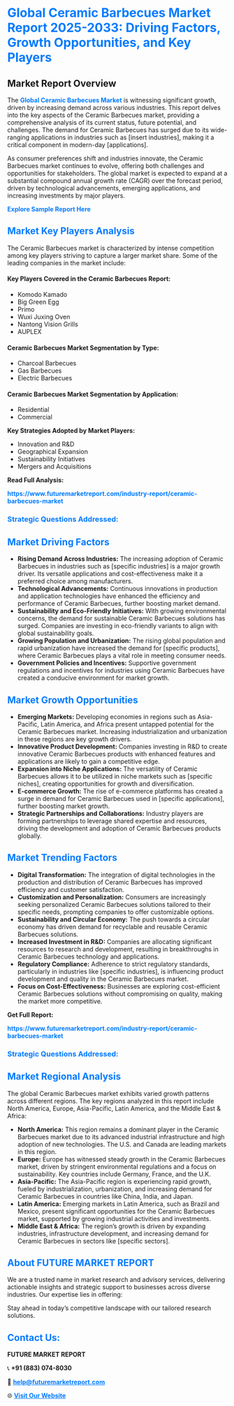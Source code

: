 <h1 style="color: #007BFF;">Global Ceramic Barbecues Market Report 2025-2033: Driving Factors, Growth Opportunities, and Key Players</h1>

<section id="overview">
<h2>Market Report Overview</h2>
<p>The <a href="https://www.futuremarketreport.com/industry-report/ceramic-barbecues-market" style="color: #007BFF; text-decoration: none;"><strong>Global Ceramic Barbecues Market</strong></a> is witnessing significant growth, driven by increasing demand across various industries. This report delves into the key aspects of the Ceramic Barbecues market, providing a comprehensive analysis of its current status, future potential, and challenges. The demand for Ceramic Barbecues has surged due to its wide-ranging applications in industries such as [insert industries], making it a critical component in modern-day [applications].</p>
<p>As consumer preferences shift and industries innovate, the Ceramic Barbecues market continues to evolve, offering both challenges and opportunities for stakeholders. The global market is expected to expand at a substantial compound annual growth rate (CAGR) over the forecast period, driven by technological advancements, emerging applications, and increasing investments by major players.</p>
</section>

<section id="overview">
<p><a href="https://www.futuremarketreport.com/request-sample/reportId=87013" style="color: #007BFF; text-decoration: none;"><strong>Explore Sample Report Here</strong></a></p>
</section>

<section id="key-players">
<h2 style="color: #007BFF;">Market Key Players Analysis</h2>
<p>The Ceramic Barbecues market is characterized by intense competition among key players striving to capture a larger market share. Some of the leading companies in the market include:</p>
<h4>Key Players Covered in the Ceramic Barbecues Report:</h4>
<ul><li>Komodo Kamado</li><li>Big Green Egg</li><li>Primo</li><li>Wuxi Juxing Oven</li><li>Nantong Vision Grills</li><li>AUPLEX</li></ul>
<h4>Ceramic Barbecues Market Segmentation by Type:</h4>
<ul><li>Charcoal Barbecues</li><li>Gas Barbecues</li><li>Electric Barbecues</li></ul>

<h4>Ceramic Barbecues Market Segmentation by Application:</h4>
<ul><li>Residential</li><li>Commercial</li></ul>
<p><strong>Key Strategies Adopted by Market Players:</strong></p>
<ul>
<li>Innovation and R&D</li>
<li>Geographical Expansion</li>
<li>Sustainability Initiatives</li>
<li>Mergers and Acquisitions</li>
</ul>
</section>

<section>
<p><strong>Read Full Analysis: </strong></p><a href="https://www.futuremarketreport.com/industry-report/ceramic-barbecues-market" style="color: #007BFF; text-decoration: none;"><strong>https://www.futuremarketreport.com/industry-report/ceramic-barbecues-market</strong></a>
<h3 style="color: #007BFF;">Strategic Questions Addressed:</h3>
</section>

<section id="driving-factors">
<h2 style="color: #007BFF;">Market Driving Factors</h2>
<ul>
<li><strong>Rising Demand Across Industries:</strong> The increasing adoption of Ceramic Barbecues in industries such as [specific industries] is a major growth driver. Its versatile applications and cost-effectiveness make it a preferred choice among manufacturers.</li>
<li><strong>Technological Advancements:</strong> Continuous innovations in production and application technologies have enhanced the efficiency and performance of Ceramic Barbecues, further boosting market demand.</li>
<li><strong>Sustainability and Eco-Friendly Initiatives:</strong> With growing environmental concerns, the demand for sustainable Ceramic Barbecues solutions has surged. Companies are investing in eco-friendly variants to align with global sustainability goals.</li>
<li><strong>Growing Population and Urbanization:</strong> The rising global population and rapid urbanization have increased the demand for [specific products], where Ceramic Barbecues plays a vital role in meeting consumer needs.</li>
<li><strong>Government Policies and Incentives:</strong> Supportive government regulations and incentives for industries using Ceramic Barbecues have created a conducive environment for market growth.</li>
</ul>
</section>

<section id="growth-opportunities">
<h2 style="color: #007BFF;">Market Growth Opportunities</h2>
<ul>
<li><strong>Emerging Markets:</strong> Developing economies in regions such as Asia-Pacific, Latin America, and Africa present untapped potential for the Ceramic Barbecues market. Increasing industrialization and urbanization in these regions are key growth drivers.</li>
<li><strong>Innovative Product Development:</strong> Companies investing in R&D to create innovative Ceramic Barbecues products with enhanced features and applications are likely to gain a competitive edge.</li>
<li><strong>Expansion into Niche Applications:</strong> The versatility of Ceramic Barbecues allows it to be utilized in niche markets such as [specific niches], creating opportunities for growth and diversification.</li>
<li><strong>E-commerce Growth:</strong> The rise of e-commerce platforms has created a surge in demand for Ceramic Barbecues used in [specific applications], further boosting market growth.</li>
<li><strong>Strategic Partnerships and Collaborations:</strong> Industry players are forming partnerships to leverage shared expertise and resources, driving the development and adoption of Ceramic Barbecues products globally.</li>
</ul>
</section>

<section id="trending-factors">
<h2 style="color: #007BFF;">Market Trending Factors</h2>
<ul>
<li><strong>Digital Transformation:</strong> The integration of digital technologies in the production and distribution of Ceramic Barbecues has improved efficiency and customer satisfaction.</li>
<li><strong>Customization and Personalization:</strong> Consumers are increasingly seeking personalized Ceramic Barbecues solutions tailored to their specific needs, prompting companies to offer customizable options.</li>
<li><strong>Sustainability and Circular Economy:</strong> The push towards a circular economy has driven demand for recyclable and reusable Ceramic Barbecues solutions.</li>
<li><strong>Increased Investment in R&D:</strong> Companies are allocating significant resources to research and development, resulting in breakthroughs in Ceramic Barbecues technology and applications.</li>
<li><strong>Regulatory Compliance:</strong> Adherence to strict regulatory standards, particularly in industries like [specific industries], is influencing product development and quality in the Ceramic Barbecues market.</li>
<li><strong>Focus on Cost-Effectiveness:</strong> Businesses are exploring cost-efficient Ceramic Barbecues solutions without compromising on quality, making the market more competitive.</li>
</ul>
</section>

<section>
<p><strong>Get Full Report: </strong></p><a href="https://www.futuremarketreport.com/industry-report/ceramic-barbecues-market" style="color: #007BFF; text-decoration: none;"><strong>https://www.futuremarketreport.com/industry-report/ceramic-barbecues-market</strong></a>
<h3 style="color: #007BFF;">Strategic Questions Addressed:</h3>
</section>


<section id="regional-analysis">
<h2 style="color: #007BFF;">Market Regional Analysis</h2>
<p>The global Ceramic Barbecues market exhibits varied growth patterns across different regions. The key regions analyzed in this report include North America, Europe, Asia-Pacific, Latin America, and the Middle East & Africa:</p>
<ul>
<li><strong>North America:</strong> This region remains a dominant player in the Ceramic Barbecues market due to its advanced industrial infrastructure and high adoption of new technologies. The U.S. and Canada are leading markets in this region.</li>
<li><strong>Europe:</strong> Europe has witnessed steady growth in the Ceramic Barbecues market, driven by stringent environmental regulations and a focus on sustainability. Key countries include Germany, France, and the U.K.</li>
<li><strong>Asia-Pacific:</strong> The Asia-Pacific region is experiencing rapid growth, fueled by industrialization, urbanization, and increasing demand for Ceramic Barbecues in countries like China, India, and Japan.</li>
<li><strong>Latin America:</strong> Emerging markets in Latin America, such as Brazil and Mexico, present significant opportunities for the Ceramic Barbecues market, supported by growing industrial activities and investments.</li>
<li><strong>Middle East & Africa:</strong> The region’s growth is driven by expanding industries, infrastructure development, and increasing demand for Ceramic Barbecues in sectors like [specific sectors].</li>
</ul>
</section>

<footer>
<h2 style="color: #007BFF;">About FUTURE MARKET REPORT</h2>
<p>We are a trusted name in market research and advisory services, delivering actionable insights and strategic support to businesses across diverse industries. Our expertise lies in offering:</p>

<p>Stay ahead in today’s competitive landscape with our tailored research solutions.</p>

<h2 style="color: #007BFF;">Contact Us:</h2>
<p><strong>FUTURE MARKET REPORT</strong></p>
<p>📞 <strong>+91 (883) 074-8030</strong></p>
<p>📧 <strong><a href="mailto:help@futuremarketreport.com" style="color: #007BFF;">help@futuremarketreport.com</a></strong></p>
<p>🌐 <strong><a href="https://www.futuremarketreport.com/" style="color: #007BFF;">Visit Our Website</a></strong></p>
</footer>